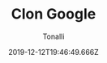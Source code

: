---
title: 'Clon Google'
date: 2019-12-12T19:46:49.666Z
description: 'El buscador de Google para practicar la estructura, semantica de HTML y los estilos CSS.'
author: 'Tonalli'
twitterUser: TuentyFaiv
banner: ./cover.png
color: '#4285F4'
url: ''
withoutUrl: La url del proyecto será publicada dentro de poco 😁
---